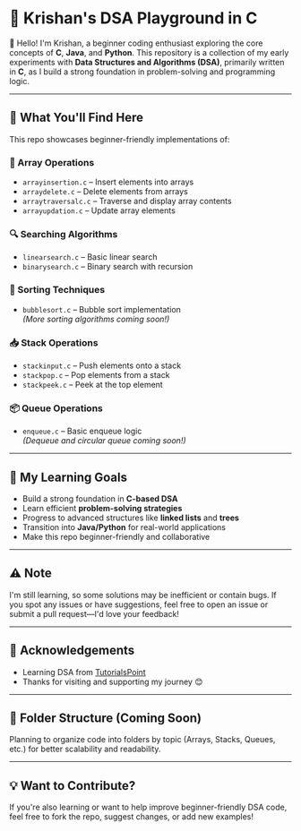 # 🚀 Krishan's DSA Playground in C

👋 Hello! I'm Krishan, a beginner coding enthusiast exploring the core concepts of **C**, **Java**, and **Python**. This repository is a collection of my early experiments with **Data Structures and Algorithms (DSA)**, primarily written in **C**, as I build a strong foundation in problem-solving and programming logic.

---

## 📘 What You'll Find Here

This repo showcases beginner-friendly implementations of:

### 🔢 Array Operations
- `arrayinsertion.c` – Insert elements into arrays
- `arraydelete.c` – Delete elements from arrays
- `arraytraversalc.c` – Traverse and display array contents
- `arrayupdation.c` – Update array elements

### 🔍 Searching Algorithms
- `linearsearch.c` – Basic linear search
- `binarysearch.c` – Binary search with recursion

### 🧼 Sorting Techniques
- `bubblesort.c` – Bubble sort implementation  
  *(More sorting algorithms coming soon!)*

### 📥 Stack Operations
- `stackinput.c` – Push elements onto a stack
- `stackpop.c` – Pop elements from a stack
- `stackpeek.c` – Peek at the top element

### 📦 Queue Operations
- `enqueue.c` – Basic enqueue logic  
  *(Dequeue and circular queue coming soon!)*

---

## 🚀 My Learning Goals

- Build a strong foundation in **C-based DSA**
- Learn efficient **problem-solving strategies**
- Progress to advanced structures like **linked lists** and **trees**
- Transition into **Java/Python** for real-world applications
- Make this repo beginner-friendly and collaborative

---

## ⚠️ Note

I'm still learning, so some solutions may be inefficient or contain bugs. If you spot any issues or have suggestions, feel free to open an issue or submit a pull request—I'd love your feedback!

---

## 🙌 Acknowledgements

- Learning DSA from [TutorialsPoint](https://www.tutorialspoint.com/data_structures_algorithms/index.htm)
- Thanks for visiting and supporting my journey 😊

---

## 📂 Folder Structure (Coming Soon)

Planning to organize code into folders by topic (Arrays, Stacks, Queues, etc.) for better scalability and readability.

---

## 💡 Want to Contribute?

If you're also learning or want to help improve beginner-friendly DSA code, feel free to fork the repo, suggest changes, or add new examples!
